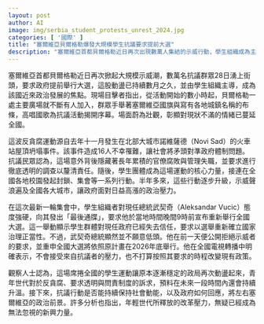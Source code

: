 ```yaml
---
layout: post
author: AI
image: img/serbia_student_protests_unrest_2024.jpg
categories: [ '國際' ]
title: "塞爾維亞貝爾格勒爆發大規模學生抗議要求提前大選"
description: "塞爾維亞首都貝爾格勒近日再次出現數萬人集結的示威行動，學生組織成為主導力量，要求政府就近期重大災難與貪腐問題負責，並逼迫總統武契奇提前舉行全國大選。這場自去年諾維薩德火車站事故後升溫的運動，正迅速擴大成全國性反貪腐和問責浪潮，青年一代要求改革的呼聲成為政局動盪的核心推手，也讓塞爾維亞的政治前景充滿變數。"
---
```

塞爾維亞首都貝爾格勒近日再次掀起大規模示威潮，數萬名抗議群眾28日湧上街頭，要求政府提前舉行大選，這股動盪已持續數月之久，並由學生組織主導，成為該國近來政治發展的焦點。現場目擊者指出，從活動開始的數小時起，貝爾格勒一處主要廣場就不斷有人加入，群眾手舉著塞爾維亞國旗與寫有各地城鎮名稱的布條，高唱國歌為抗議活動揭開序幕。場面蔚為壯觀，彰顯對現狀不滿的情緒已蔓延全國。

這波反貪腐運動源自去年十一月發生在北部大城市諾維薩德（Novi Sad）的火車站屋頂坍塌事件。該事件造成16人不幸罹難，讓社會將矛頭對準政府體制問題。抗議民眾認為，這場意外背後隱藏著長年累積的官僚腐敗與管理失職，並要求進行徹底透明的調查以釐清責任。隨後，學生團體成為這場運動的核心力量，接連在全國各地校園發起封鎖、集會等一系列行動。半年多來，這些行動逐步升級，示威聲浪遍及全國各大城市，讓政府面對日益高漲的政治壓力。

在這次最新一輪集會中，學生組織者對現任總統武契奇（Aleksandar Vucic）態度強硬，向其發出「最後通牒」，要求他於當地時間晚間9時前宣布重新舉行全國大選。這一舉動顯示學生群體對現任政府已經失去信任，要求以選舉重新確立國家治理正當性。不過，武契奇總統顯然並不願意低頭。他在前一天便公開拒絕示威者的要求，並重申全國大選將依照原計畫在2026年底舉行。他在全國電視轉播中明確表示，不會接受來自抗議者的壓力，也不打算按照其要求的時程改變現有政策。

觀察人士認為，這場席捲全國的學生運動讓原本逐漸穩定的政局再次動盪起來，青年世代對於反貪腐、要求透明與問責制度的訴求，預料在未來一段時間內還會持續升溫。接下來，抗議行動是否能持續保持社會動能，以及政府如何回應，將左右塞爾維亞的政治前景。許多分析也指出，年輕世代所釋放的改革壓力，無疑已經成為無法忽視的新興力量。